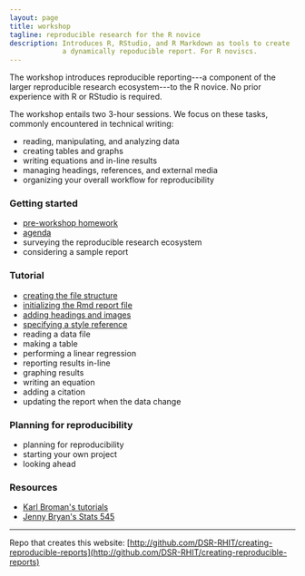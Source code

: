 ```yaml
---
layout: page
title: workshop
tagline: reproducible research for the R novice
description: Introduces R, RStudio, and R Markdown as tools to create
             a dynamically repoducible report. For R noviscs. 
---
```


The workshop introduces reproducible reporting---a component of the  larger reproducible research ecosystem---to the R novice. No prior experience with R or RStudio is required. 

The workshop entails two 3-hour sessions. We focus on these tasks, commonly encountered in technical writing:

- reading, manipulating, and analyzing data 
- creating tables and graphs 
- writing equations and in-line results 
- managing headings, references, and external media 
- organizing your overall workflow for reproducibility 

### Getting started

- [pre-workshop homework](pages/pre-workshop-hw.html) 
- [agenda](pages/agenda.html) 
- surveying the reproducible research ecosystem 
- considering a sample report 

### Tutorial 

- [creating the file structure](pages/getting-started.html) 
- [initializing the Rmd report file](pages/initialize-Rmd.html) 
- [adding headings and images](pages/headings-and-images.html) 
- [specifying a style reference](pages/style-reference.html)
- reading a data file  
- making a table 
- performing a linear regression  
- reporting results in-line 
- graphing results  
- writing an equation 
- adding a citation 
- updating the report when the data change 

### Planning for reproducibility 

- planning for reproducibility 
- starting your own project 
- looking ahead 

### Resources 

- [Karl Broman's tutorials](http://kbroman.org/pages/tutorials.html) 
- [Jenny Bryan's Stats 545](http://stat545.com/) 


---

Repo that creates this website: [http://github.com/DSR-RHIT/creating-reproducible-reports](http://github.com/DSR-RHIT/creating-reproducible-reports) 
